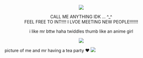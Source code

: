 <p align="center">
  <image src="https://media.discordapp.net/attachments/1036605748794363924/1203310001809133648/wJiqnvsf215aQAAAABJRU5ErkJggg.png?ex=65d0a0c4&is=65be2bc4&hm=237d85bf3e201e019110e4d366ca13c5a040294757948a916368ed09ecfbf3b6&=&format=webp&quality=lossless&width=290&height=316">
</p>


<p align="center">
CALL ME ANYTHING IDK  ... ^_^
<br>
FEEL FREE TO INT!!!! I LVOE MEETING NEW PEOPLE!!!!!!!
<br>

</p>
</p>

<p align="center">
i like mr bttw haha twiddles thumb like an anime girl
</p>
<p align="center">
<image src="https://static.wikia.nocookie.net/regretevator/images/e/e7/MR.png/revision/latest/thumbnail/width/360/height/360?cb=20240104020844">
<p></p>
picture of me and mr having a tea party ❤️
<image src="https://media.discordapp.net/attachments/1079058779557077062/1211100130191867954/image.png?ex=65ecf7e4&is=65da82e4&hm=9f39a4e1713f05be09c71d42c02d8085e9a28001679f62ae8e3e32026cd6c63f&=&format=webp&quality=lossless&width=879&height=436">

</p>

<br>





<!--
**deathdelivery/deathdelivery** is a ✨ _special_ ✨ repository because its `README.md` (this file) appears on your GitHub profile.

Here are some ideas to get you started:

- 🔭 I’m currently working on ...
- 🌱 I’m currently learning ...
- 👯 I’m looking to collaborate on ...
- 🤔 I’m looking for help with ...
- 💬 Ask me about ...
- 📫 How to reach me: ...
- 😄 Pronouns: ...
- ⚡ Fun fact: ...
-->
